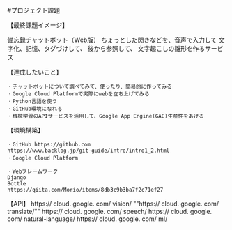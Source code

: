 #プロジェクト課題

【最終課題イメージ】

  備忘録チャットボット（Web版）
  ちょっとした閃きなどを、音声で入力して
  文字化、記憶、タグづけして、
  後から参照して、
  文字起こしの雛形を作るサービス

【達成したいこと】

	・チャットボットについて調べてみて、使ったり、簡易的に作ってみる
	・Google Cloud Platformで実際にwebを立ち上げてみる
	・Python言語を使う
	・GitHub環境になれる
	・機械学習のAPIサービスを活用して、Google App Engine(GAE)生産性をあげる
	


【環境構築】

	・GitHub https://github.com
	https://www.backlog.jp/git-guide/intro/intro1_2.html
	・Google Cloud Platform

	・Webフレームワーク
	Django
	Bottle
	https://qiita.com/Morio/items/8db3c9b3ba7f2c71ef27

【API】
	https:// cloud. google. com/ vision/
	""https:// cloud. google. com/ translate/""
	https:// cloud. google. com/ speech/ 
	https:// cloud. google. com/ natural-language/ 
	https:// cloud. google. com/ ml/


	
